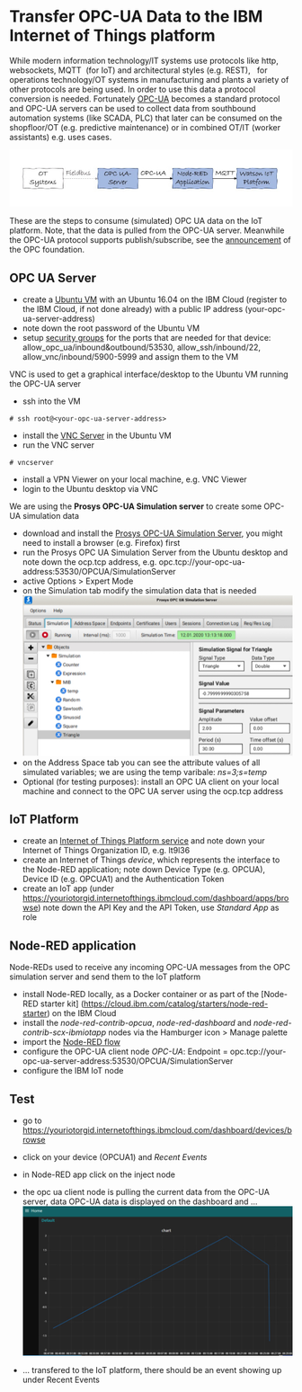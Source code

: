 # Transfer OPC-UA Data to the IBM Internet of Things platform
While modern information technology/IT systems use protocols like http, websockets, MQTT  (for IoT) and architectural styles (e.g. REST),   for operations technology/OT systems in manufacturing and plants a variety of other protocols are being used. In order to use this data a protocol conversion is needed. Fortunately [OPC-UA](https://en.wikipedia.org/wiki/OPC_Unified_Architecture) becomes a standard protocol and OPC-UA servers can be used to collect data from southbound automation systems (like SCADA, PLC) that later can be consumed on the shopfloor/OT (e.g. predictive maintenance) or in combined OT/IT (worker assistants) e.g. uses cases. 
  
![Data flow](OpcuaToWiotp.jpeg)

These are the steps to consume (simulated) OPC UA data on the IoT platform. Note, that the data is pulled from the OPC-UA server. Meanwhile the OPC-UA protocol supports publish/subscribe, see the [announcement](https://opcfoundation.org/news/press-releases/opc-foundation-announces-opc-ua-pubsub-release-important-extension-opc-ua-communication-platform/) of the OPC foundation.

## OPC UA Server 
* create a [Ubuntu VM](https://cloud.ibm.com/classic/devices) with an Ubuntu 16.04 on the IBM Cloud (register to the IBM Cloud, if not done already) with a public IP address (your-opc-ua-server-address)
* note down the root password of the Ubuntu VM
* setup [security groups](https://cloud.ibm.com/classic/security/securitygroups) for the ports that are needed for that device: allow_opc_ua/inbound&outbound/53530, allow_ssh/inbound/22, allow_vnc/inbound/5900-5999 and assign them to the VM

VNC is used to get a graphical interface/desktop to the Ubuntu VM running the OPC-UA server
* ssh into the VM 
~~~~
# ssh root@<your-opc-ua-server-address>
~~~~
* install the [VNC Server](https://www.digitalocean.com/community/tutorials/how-to-install-and-configure-vnc-on-ubuntu-16-04) in the Ubuntu VM
* run the VNC server 
~~~~
# vncserver 
~~~~

* install a VPN Viewer on your local machine, e.g. VNC Viewer
* login to the Ubuntu desktop via VNC

We are using the **Prosys OPC-UA Simulation server** to create some OPC-UA simulation data
* download and install the [Prosys OPC-UA Simulation Server](https://www.prosysopc.com/products/opc-ua-simulation-server/), you might need to install a browser (e.g. Firefox) first
* run the Prosys OPC UA Simulation Server from the Ubuntu desktop and note down the ocp.tcp address, e.g. opc.tcp://your-opc-ua-address:53530/OPCUA/SimulationServer
* active Options > Expert Mode
* on the Simulation tab modify the simulation data that is needed
![Simulation Data](./prosys.jpg)
* on the Address Space tab you can see the attribute values of all simulated variables; we are using the temp varibale:  *ns=3;s=temp* 
* Optional (for testing purposes): install an OPC UA client on your local machine and connect to the OPC UA server using the ocp.tcp address

## IoT Platform
* create an [Internet of Things Platform service](https://cloud.ibm.com/catalog/services/internet-of-things-platform) and note down your Internet of Things Organization ID, e.g. lt9l36
* create an Internet of Things *device*, which represents the interface to the Node-RED application; note down Device Type (e.g. OPCUA), Device ID (e.g. OPCUA1) and the Authentication Token
* create an IoT app (under https://youriotorgid.internetofthings.ibmcloud.com/dashboard/apps/browse) note down the API Key and the API Token, use *Standard App* as role

## Node-RED application
Node-REDs used to receive any incoming OPC-UA messages from the OPC simulation server and send them to the IoT platform
* install Node-RED locally, as a Docker container or as part of the [Node-RED starter kit] (https://cloud.ibm.com/catalog/starters/node-red-starter) on the IBM Cloud
* install the *node-red-contrib-opcua*, *node-red-dashboard* and *node-red-contrib-scx-ibmiotapp* nodes via the Hamburger icon > Manage palette
* import the [Node-RED flow](./node-red-flow) 
* configure the OPC-UA client node *OPC-UA*: Endpoint = opc.tcp://your-opc-ua-server-address:53530/OPCUA/SimulationServer
* configure the IBM IoT node

## Test
* go to https://youriotorgid.internetofthings.ibmcloud.com/dashboard/devices/browse
* click on your device (OPCUA1) and *Recent Events*
* in Node-RED app click on the inject node
* the opc ua client node is pulling the current data from the OPC-UA server, data OPC-UA data is displayed on the dashboard and ...
![Node-RED Chart](NodeRedChart.jpg)

* ... transfered to the IoT platform, there should be an event showing up under Recent Events


